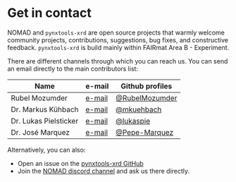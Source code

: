 # Get in contact

NOMAD and `pynxtools-xrd` are open source projects that warmly welcome community projects, contributions, suggestions, bug fixes, and constructive feedback. `pynxtools-xrd` is build mainly within FAIRmat Area B - Experiment.

There are different channels through which you can reach us. You can send an email directly to the main contributors list:

| Name | e-mail     | Github profiles |
|------|------------|-----------------|
| Rubel Mozumder | [e-mail](mailto:rubel.mozumder@physik.hu-berlin.de) | [@RubelMozumder](https://github.com/RubelMozumder) |
| Dr. Markus Kühbach | [e-mail](mailto:markus.kuehbach@physik.hu-berlin.de) | [@mkuehbach](https://github.com/mkuehbach) |
| Dr. Lukas Pielsticker | [e-mail](mailto:lukas.pielsticker@physik.hu-berlin.de) |  [@lukaspie](https://github.com/lukaspie) |
| Dr. José Marquez | [e-mail](mailto:josemarquez@physik.hu-berlin.de) | [@Pepe-Marquez](https://github.com/Pepe-Marquez) |

Alternatively, you can also:

- Open an issue on the [pynxtools-xrd GitHub](https://github.com/FAIRmat-NFDI/pynxtools-xrd/issues)
- Join the [NOMAD discord channel](https://discord.gg/Gyzx3ukUw8) and ask us there directly.
